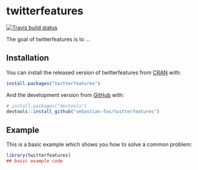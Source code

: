 
<!-- README.md is generated from README.Rmd. Please edit that file -->

# twitterfeatures

<!-- badges: start -->

[![Travis build
status](https://travis-ci.org/sebastian-fox/twitterfeatures.svg?branch=master)](https://travis-ci.org/sebastian-fox/twitterfeatures)
<!-- badges: end -->

The goal of twitterfeatures is to …

## Installation

You can install the released version of twitterfeatures from
[CRAN](https://CRAN.R-project.org) with:

``` r
install.packages("twitterfeatures")
```

And the development version from [GitHub](https://github.com/) with:

``` r
# install.packages("devtools")
devtools::install_github("sebastian-fox/twitterfeatures")
```

## Example

This is a basic example which shows you how to solve a common problem:

``` r
library(twitterfeatures)
## basic example code
```
